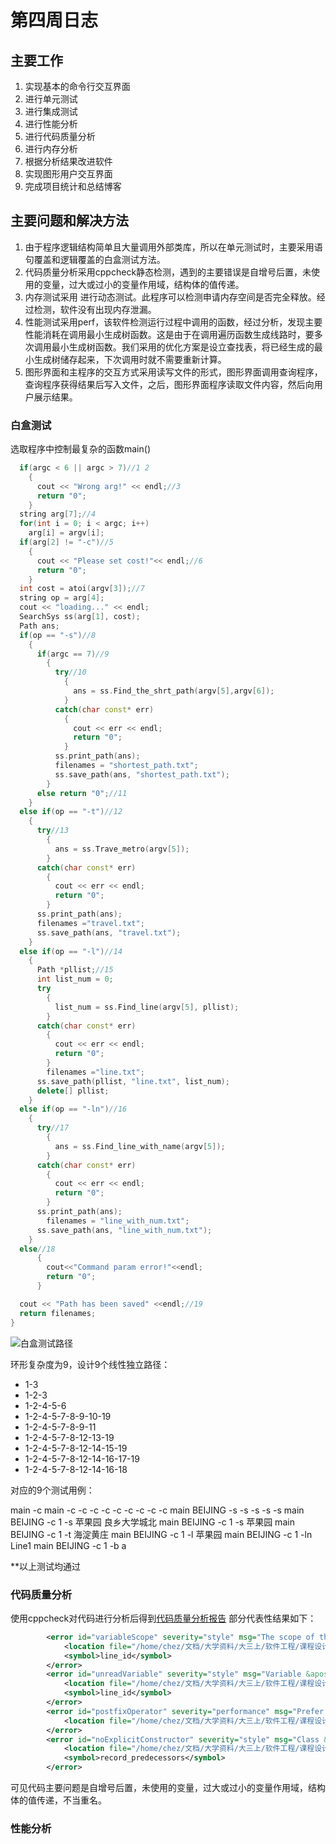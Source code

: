 # 第四周日志
## 主要工作
1. 实现基本的命令行交互界面
2. 进行单元测试
3. 进行集成测试
4. 进行性能分析
5. 进行代码质量分析
6. 进行内存分析
7. 根据分析结果改进软件
8. 实现图形用户交互界面
9. 完成项目统计和总结博客

## 主要问题和解决方法
1. 由于程序逻辑结构简单且大量调用外部类库，所以在单元测试时，主要采用语句覆盖和逻辑覆盖的白盒测试方法。
2. 代码质量分析采用cppcheck静态检测，遇到的主要错误是自增号后置，未使用的变量，过大或过小的变量作用域，结构体的值传递。
3. 内存测试采用 进行动态测试。此程序可以检测申请内存空间是否完全释放。经过检测，软件没有出现内存泄漏。
4. 性能测试采用perf，该软件检测运行过程中调用的函数，经过分析，发现主要性能消耗在调用最小生成树函数。这是由于在调用遍历函数生成线路时，要多次调用最小生成树函数。我们采用的优化方案是设立查找表，将已经生成的最小生成树储存起来，下次调用时就不需要重新计算。
5. 图形界面和主程序的交互方式采用读写文件的形式，图形界面调用查询程序，查询程序获得结果后写入文件，之后，图形界面程序读取文件内容，然后向用户展示结果。

### 白盒测试
选取程序中控制最复杂的函数main()

```cpp
  if(argc < 6 || argc > 7)//1 2
    {
      cout << "Wrong arg!" << endl;//3
      return "0";
    }
  string arg[7];//4
  for(int i = 0; i < argc; i++)
    arg[i] = argv[i];
  if(arg[2] != "-c")//5
    {
      cout << "Please set cost!"<< endl;//6
      return "0";
    }
  int cost = atoi(argv[3]);//7
  string op = arg[4];
  cout << "loading..." << endl;
  SearchSys ss(arg[1], cost);
  Path ans;
  if(op == "-s")//8
    {
      if(argc == 7)//9
        {
          try//10
            {
              ans = ss.Find_the_shrt_path(argv[5],argv[6]);
            }
          catch(char const* err)
            {
              cout << err << endl;
              return "0";
            }
          ss.print_path(ans);
          filenames = "shortest_path.txt";
          ss.save_path(ans, "shortest_path.txt");
        }
      else return "0";//11
    }
  else if(op == "-t")//12
    {
      try//13
        {
          ans = ss.Trave_metro(argv[5]);
        }
      catch(char const* err)
        {
          cout << err << endl;
          return "0";
        }
      ss.print_path(ans);
      filenames ="travel.txt";
      ss.save_path(ans, "travel.txt");
    }
  else if(op == "-l")//14
    {
      Path *pllist;//15
      int list_num = 0;
      try
        {
          list_num = ss.Find_line(argv[5], pllist);
        }
      catch(char const* err)
        {
          cout << err << endl;
          return "0";
        }
        filenames ="line.txt";
      ss.save_path(pllist, "line.txt", list_num);
      delete[] pllist;
    }
  else if(op == "-ln")//16
    {
      try//17
        {
          ans = ss.Find_line_with_name(argv[5]);
        }
      catch(char const* err)
        {
          cout << err << endl;
          return "0";
        }
      ss.print_path(ans);
        filenames = "line_with_num.txt";
      ss.save_path(ans, "line_with_num.txt");
    }
  else//18
      {
        cout<<"Command param error!"<<endl;
        return "0";
      }

  cout << "Path has been saved" <<endl;//19
  return filenames;
}
```

![白盒测试路径](./白盒测试.png "白盒测试路径图")

环形复杂度为9，设计9个线性独立路径：
- 1-3
- 1-2-3
- 1-2-4-5-6
- 1-2-4-5-7-8-9-10-19
- 1-2-4-5-7-8-9-11
- 1-2-4-5-7-8-12-13-19
- 1-2-4-5-7-8-12-14-15-19
- 1-2-4-5-7-8-12-14-16-17-19
- 1-2-4-5-7-8-12-14-16-18

对应的9个测试用例：

main -c
main -c -c -c -c -c -c -c -c -c
main BEIJING -s -s -s -s -s
main BEIJING -c 1 -s 苹果园 良乡大学城北
main BEIJING -c 1 -s 苹果园
main BEIJING -c 1 -t 海淀黄庄
main BEIJING -c 1 -l 苹果园
main BEIJING -c 1 -ln Line1
main BEIJING -c 1 -b a

**以上测试均通过

### 代码质量分析
使用cppcheck对代码进行分析后得到[代码质量分析报告](./检测报告.xml)
部分代表性结果如下：
```xml
        <error id="variableScope" severity="style" msg="The scope of the variable &apos;line_id&apos; can be reduced." verbose="The scope of the variable &apos;line_id&apos; can be reduced. Warning: Be careful when fixing this message, especially when there are inner loops. Here is an example where cppcheck will write that the scope for &apos;i&apos; can be reduced:\012void f(int x)\012{\012    int i = 0;\012    if (x) {\012        // it&apos;s safe to move &apos;int i = 0;&apos; here\012        for (int n = 0; n &lt; 10; ++n) {\012            // it is possible but not safe to move &apos;int i = 0;&apos; here\012            do_something(&amp;i);\012        }\012    }\012}\012When you see this message it is always safe to reduce the variable scope 1 level." cwe="398">
            <location file="/home/chez/文档/大学资料/大三上/软件工程/课程设计/metro-planning/Findline.cpp" line="20" column="15"/>
            <symbol>line_id</symbol>
        </error>
        <error id="unreadVariable" severity="style" msg="Variable &apos;line_id&apos; is assigned a value that is never used." verbose="Variable &apos;line_id&apos; is assigned a value that is never used." cwe="563">
            <location file="/home/chez/文档/大学资料/大三上/软件工程/课程设计/metro-planning/Findline.cpp" line="20" column="23"/>
            <symbol>line_id</symbol>
        </error>
        <error id="postfixOperator" severity="performance" msg="Prefer prefix ++/-- operators for non-primitive types." verbose="Prefix ++/-- operators should be preferred for non-primitive types. Pre-increment/decrement can be more efficient than post-increment/decrement. Post-increment/decrement usually involves keeping a copy of the previous value around and adds a little extra code." cwe="398">
            <location file="/home/chez/文档/大学资料/大三上/软件工程/课程设计/metro-planning/Findline.cpp" line="30" column="60"/>
        </error>
        <error id="noExplicitConstructor" severity="style" msg="Class &apos;record_predecessors&apos; has a constructor with 1 argument that is not explicit." verbose="Class &apos;record_predecessors&apos; has a constructor with 1 argument that is not explicit. Such constructors should in general be explicit for type safety reasons. Using the explicit keyword in the constructor means some mistakes when using the class can be avoided." cwe="398">
            <location file="/home/chez/文档/大学资料/大三上/软件工程/课程设计/metro-planning/Findpath.cpp" line="9" column="3"/>
            <symbol>record_predecessors</symbol>
        </error>
```
可见代码主要问题是自增号后置，未使用的变量，过大或过小的变量作用域，结构体的值传递，不当重名。

### 性能分析
